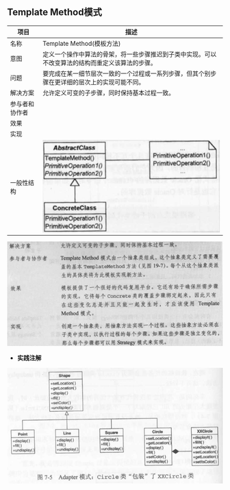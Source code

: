 ## Template Method模式

| 项目           | 描述                                                         |
| -------------- | ------------------------------------------------------------ |
| 名称           | Template Method(模板方法)                                    |
| 意图           | 定义一个操作中算法的骨架，将一些步骤推迟到子类中实现。可以不改变算法的结构而重定义该算法的步骤。 |
| 问题           | 要完成在某一细节层次一致的一个过程或一系列步骤，但其个别步骤在更详细的层次上的实现可能不同。 |
| 解决方案       | 允许定义可变的子步骤，同时保持基本过程一致。                 |
| 参与者和协作者 |                                                              |
| 效果           |                                                              |
| 实现           |                                                              |
| 一般性结构     | ![image-20190421204401040](images/image-template-method1.png) |

![image-20190421204254865](images/image-template-method.png)

- **实践注解**

![image-20190420233505021](images/image-adapter2.png)









